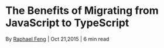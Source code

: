 # The Benefits of Migrating from JavaScript to TypeScript
By [Raphael Feng](https://blog.appdynamics.com/author/raphaelfeng/) | Oct 21,2015 | 6 min read

